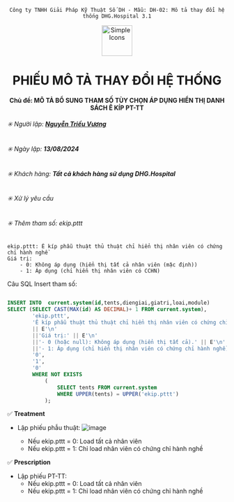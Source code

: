 <div align="center">

`Công ty TNHH Giải Pháp Kỹ Thuật Số DH - Mẫu: DH-02: Mô tả thay đổi hệ thống DHG.Hospital 3.1`

</div>

<div align="center">
  <img src="https://raw.githubusercontent.com/dh-hos/dhg.hospitalprinter/main/Deploy_Tools/Logo.ico" alt="Simple Icons" width=70>
  <h1>PHIẾU MÔ TẢ THAY ĐỔI HỆ THỐNG</h1>  
</div>
<div align="center">

#### Chủ đề: MÔ TẢ BỔ SUNG THAM SỐ TÙY CHỌN ÁP DỤNG HIỂN THỊ DANH SÁCH Ê KÍP PT-TT

</div>

###### :eight_spoked_asterisk: Người lập: [**Nguyễn Triều Vương**](https://github.com/vuongdh)

###### :eight_spoked_asterisk: Ngày lập: **13/08/2024**

###### :eight_spoked_asterisk: Khách hàng: **Tất cả khách hàng sử dụng DHG.Hospital**

###### :eight_spoked_asterisk: Xử lý yêu cầu
###### :eight_spoked_asterisk: Thêm tham số: ekip.pttt

	ekip.pttt: Ê kíp phẫu thuật thủ thuật chỉ hiển thị nhân viên có chứng chỉ hành nghề
 	Giá trị: 
  		- 0: Không áp dụng (hiển thị tất cả nhân viên (mặc định))
    	- 1: Áp dụng (chỉ hiển thị nhân viên có CCHN)

Câu SQL Insert tham số:
```sql

INSERT INTO  current.system(id,tents,diengiai,giatri,loai,module)
SELECT (SELECT CAST(MAX(id) AS DECIMAL)+ 1 FROM current.system),
		'ekip.pttt',
        'Ê kíp phẫu thuật thủ thuật chỉ hiển thị nhân viên có chứng chỉ hành nghề.' 
        || E'\n' 
        ||'Giá trị:' || E'\n' 
        ||'- 0 (hoặc null): Không áp dụng (hiển thị tất cả).' || E'\n' 
        ||'- 1: Áp dụng (chỉ hiển thị nhân viên có chứng chỉ hành nghề).',
        '0',
        '1',
        '0'
        WHERE NOT EXISTS
        	(
            	SELECT tents FROM current.system
        		WHERE UPPER(tents) = UPPER('ekip.pttt')
        	);
```

:white_check_mark: **Treatment**
- Lập phiếu phẫu thuật:
  ![image](https://github.com/user-attachments/assets/dec40ce8-2177-476e-ab62-270c542a0c22)

  - Nếu ekip.pttt = 0: Load tất cả nhân viên
  - Nếu ekip.pttt = 1: Chỉ load nhân viên có chứng chỉ hành nghề
    
:white_check_mark: **Prescription**
- Lập phiếu PT-TT:
  	- Nếu ekip.pttt = 0: Load tất cả nhân viên
  	- Nếu ekip.pttt = 1: Chỉ load nhân viên có chứng chỉ hành nghề
